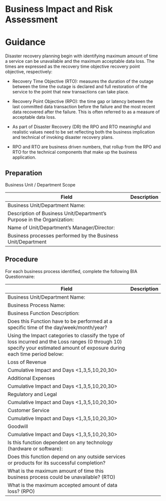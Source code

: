 # Business Impact and Risk Assessment

# Guidance 
Disaster recovery planning begin with identifying maximum amount of time a service can be unavailable and the maximum acceptable data loss. The times are expressed as the recovery time objective recovery point objective, respectively: 

* Recovery Time Objective (RTO):  measures the duration of the outage between the time the outage is declared and full restoration of the service to the point that new transactions can take place. 

* Recovery Point Objective (RPO):  the time gap or latency between the last committed data transaction before the failure and the most recent data recovered after the failure. This is often referred to as a measure of acceptable data loss.  

* As part of Disaster Recovery (DR) the RPO and RTO meaningful and realistic values need to be set reflecting both the business implication and technical of invoking disaster recovery plans.  

* RPO and RTO are business driven numbers, that rollup from the RPO and RTO for the technical components that make up the business application.   




## Preparation 

Business Unit / Department Scope

| Field        | Description           | 
| ----------- |-------------|
|Business Unit/Department Name: |
|Description of Business Unit/Department’s Purpose in the Organization:  |
|Name of Unit/Department’s Manager/Director:  |
|Business processes performed by the Business Unit/Department |



## Procedure 
For each business process identified, complete the following BIA Questionnaire: 

| Field        | Description           | 
| ------------ |-------------|
|Business Unit/Department Name: |
|Business Process Name:  |
|Business Function Description:  |
|Does this Function have to be performed at a specific time of the day/week/month/year? |
|Using the Impact categories to classify the type of loss incurred and the Loss ranges (0 through 10) specify your estimated amount of exposure during each time period below: |
|Loss of Revenue |
|Cumulative Impact and Days <1,3,5,10,20,30> |
|Additional Expenses |
|Cumulative Impact and Days <1,3,5,10,20,30> |
|Regulatory and Legal |
|Cumulative Impact and Days <1,3,5,10,20,30> |
|Customer Service |
|Cumulative Impact and Days <1,3,5,10,20,30> |
|Goodwill |
|Cumulative Impact and Days <1,3,5,10,20,30> |
|Is this function dependent on any technology (hardware or software): |
|Does this function depend on any outside services or products for its successful completion? |
|What is the maximum amount of time this business process could be unavailable? (RTO)  |
|What is the maximum accepted amount of data loss? (RPO)  |
 

